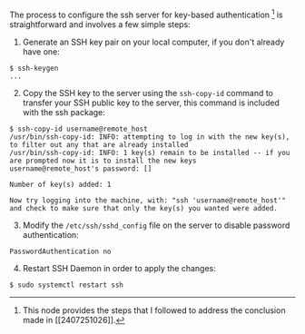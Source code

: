 The process to configure the ssh server for key-based authentication [^1] is straightforward and involves a few simple steps:
1. Generate an SSH key pair on your local computer, if you don't already have one:
```
$ ssh-keygen
...
```

2. Copy the SSH key to the server using the `ssh-copy-id` command to transfer your SSH public key to the server, this command is included with the ssh package:
```
$ ssh-copy-id username@remote_host
/usr/bin/ssh-copy-id: INFO: attempting to log in with the new key(s), to filter out any that are already installed
/usr/bin/ssh-copy-id: INFO: 1 key(s) remain to be installed -- if you are prompted now it is to install the new keys
username@remote_host's password: []

Number of key(s) added: 1

Now try logging into the machine, with: "ssh 'username@remote_host'"
and check to make sure that only the key(s) you wanted were added.
```

3. Modify the `/etc/ssh/sshd_config` file on the server to disable password authentication:
```
PasswordAuthentication no
```

4. Restart SSH Daemon in order to apply the changes:
```
$ sudo systemctl restart ssh
```

[^1]: This node provides the steps that I followed to address the conclusion made in [[2407251026]].
